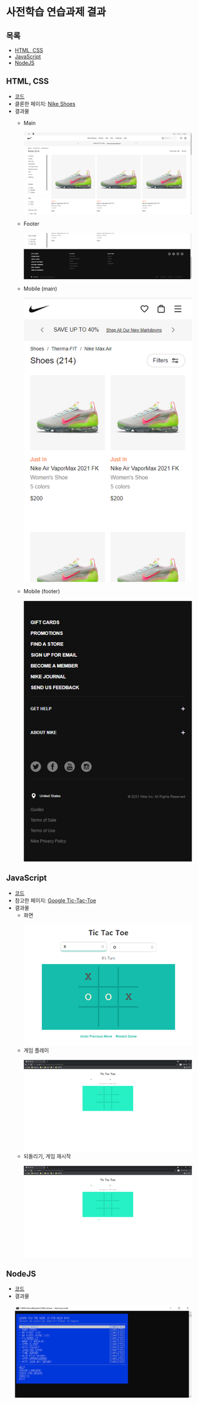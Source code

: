 # 사전학습 연습과제 결과

## 목록
- [HTML, CSS](#html-css)
- [JavaScript](#javascript)
- [NodeJS](#nodejs)

## HTML, CSS
- [코드](./0.html-css/dist)
- 클론한 페이지: [Nike Shoes](https://www.nike.com/w/shoes-3n9k9z98pddzy7ok)
- 결과물
  - Main  
  <br>![main](./0.html-css/screenshots/clone-main.png)
  
  - Footer  
  <br>![footer](./0.html-css/screenshots/clone-footer.png)
  
  - Mobile (main)  
  <br>![mobile-main](./0.html-css/screenshots/clone-mobile.png)
  
  - Mobile (footer)  
  <br>![mobile-footer](./0.html-css/screenshots/clone-mobile-footer.png)
  
## JavaScript
- [코드](./1.javascript/tic-tac-toe)
- 참고한 페이지: [Google Tic-Tac-Toe](https://www.google.com/search?q=tic+tac+toe)
- 결과물
  - 화면  
  <br>![screen](./1.javascript/screenshots/tic-tac-toe.png)
  - 게임 플레이  
  <br>![gameplay](./1.javascript/screenshots/gameplay.gif)
  - 되돌리기, 게임 재시작  
  <br>![buttons](./1.javascript/screenshots/buttons.gif)


## NodeJS
- [코드](./2.nodejs/nodeschool)
- 결과물  
<br>![learnyounode](./2.nodejs/screenshots/learnyounode-completed.png)
